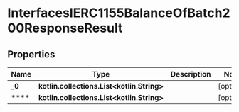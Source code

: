 
# InterfacesIERC1155BalanceOfBatch200ResponseResult

## Properties
Name | Type | Description | Notes
------------ | ------------- | ------------- | -------------
**_0** | **kotlin.collections.List&lt;kotlin.String&gt;** |  |  [optional]
**** | **kotlin.collections.List&lt;kotlin.String&gt;** |  |  [optional]



